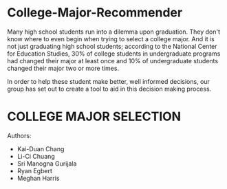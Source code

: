 # College-Major-Recommender
Many high school students run into a dilemma upon graduation. They don't know where to even begin when trying to select a college major.
And it is not just graduating high school students; according to the National Center for Education Studies, 30% of college students in 
undergraduate programs had changed their major at least once and 10% of undergraduate students changed their major two or more times.

In order to help these student make better, well informed decisions, our group has set out to create a tool to aid in this decision making
process.

# COLLEGE MAJOR SELECTION
Authors: 
* Kai-Duan Chang
* Li-Ci Chuang
* Sri Manogna Gurijala
* Ryan Egbert
* Meghan Harris
